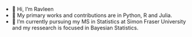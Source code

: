 - 👋 Hi, I’m Ravleen 
- 👀 My primary works and contributions are in Python, R and Julia.
- 🌱 I’m currently pursuing my MS in Statistics at Simon Fraser University and my ressearch is focused in Bayesian Statistics.

<!---
ravleenbajaj/ravleenbajaj is a ✨ special ✨ repository because its `README.md` (this file) appears on your GitHub profile.
You can click the Preview link to take a look at your changes.
--->
